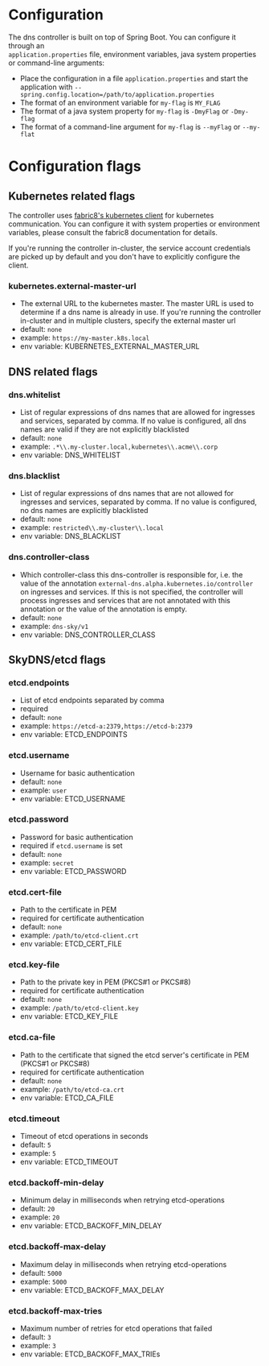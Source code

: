 # Configuration

The dns controller is built on top of Spring Boot. You can configure it through an   
`application.properties` file, environment variables, java system properties or command-line arguments:

* Place the configuration in a file `application.properties` and start the application with 
  `--spring.config.location=/path/to/application.properties`
* The format of an environment variable for `my-flag` is `MY_FLAG`
* The format of a java system property for `my-flag` is `-DmyFlag` or `-Dmy-flag`
* The format of a command-line argument for `my-flag` is `--myFlag` or `--my-flat`

# Configuration flags

## Kubernetes related flags

The controller uses [fabric8's kubernetes client](https://github.com/fabric8io/kubernetes-client) for
kubernetes communication. You can configure it with system properties or environment variables, please
consult the fabric8 documentation for details. 

If you're running the controller in-cluster, the service account credentials are picked up by default
and you don't have to explicitly configure the client. 

### kubernetes.external-master-url

- The external URL to the kubernetes master. The master URL is used to determine if a dns name is
  already in use. If you're running the controller in-cluster and in multiple clusters, specify
  the external master url
- default: `none`
- example: `https://my-master.k8s.local`
- env variable: KUBERNETES_EXTERNAL_MASTER_URL

## DNS related flags

### dns.whitelist

- List of regular expressions of dns names that are allowed for ingresses and services, 
  separated by comma. If no value is configured, all dns names are valid if they are not explicitly
  blacklisted
- default: `none`
- example: `.*\\.my-cluster.local,kubernetes\\.acme\\.corp`
- env variable: DNS_WHITELIST

### dns.blacklist

- List of regular expressions of dns names that are not allowed for ingresses and services, 
  separated by comma. If no value is configured, no dns names are explicitly blacklisted
- default: `none`
- example: `restricted\\.my-cluster\\.local`
- env variable: DNS_BLACKLIST

### dns.controller-class

- Which controller-class this dns-controller is responsible for, i.e. the value of the annotation
  `external-dns.alpha.kubernetes.io/controller` on ingresses and services. If this is not specified,
  the controller will process ingresses and services that are not annotated with this annotation
  or the value of the annotation is empty.
- default: `none`
- example: `dns-sky/v1`
- env variable: DNS_CONTROLLER_CLASS

## SkyDNS/etcd flags

### etcd.endpoints

- List of etcd endpoints separated by comma
- required
- default: `none`
- example: `https://etcd-a:2379,https://etcd-b:2379`
- env variable: ETCD_ENDPOINTS

### etcd.username

- Username for basic authentication
- default: `none`
- example: `user`
- env variable: ETCD_USERNAME

### etcd.password

- Password for basic authentication
- required if `etcd.username` is set
- default: `none`
- example: `secret`
- env variable: ETCD_PASSWORD

### etcd.cert-file

- Path to the certificate in PEM
- required for certificate authentication
- default: `none`
- example: `/path/to/etcd-client.crt`
- env variable: ETCD_CERT_FILE

### etcd.key-file

- Path to the private key in PEM (PKCS#1 or PKCS#8)
- required for certificate authentication
- default: `none`
- example: `/path/to/etcd-client.key`
- env variable: ETCD_KEY_FILE

### etcd.ca-file

- Path to the certificate that signed the etcd server's certificate in PEM (PKCS#1 or PKCS#8)
- required for certificate authentication
- default: `none`
- example: `/path/to/etcd-ca.crt`
- env variable: ETCD_CA_FILE

### etcd.timeout

- Timeout of etcd operations in seconds
- default: `5`
- example: `5`
- env variable: ETCD_TIMEOUT

### etcd.backoff-min-delay

- Minimum delay in milliseconds when retrying etcd-operations 
- default: `20`
- example: `20`
- env variable: ETCD_BACKOFF_MIN_DELAY

### etcd.backoff-max-delay

- Maximum delay in milliseconds when retrying etcd-operations 
- default: `5000`
- example: `5000`
- env variable: ETCD_BACKOFF_MAX_DELAY

### etcd.backoff-max-tries

- Maximum number of retries for etcd operations that failed 
- default: `3`
- example: `3`
- env variable: ETCD_BACKOFF_MAX_TRIEs
